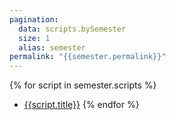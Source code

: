 ```yaml
---
pagination:
  data: scripts.bySemester
  size: 1
  alias: semester
permalink: "{{semester.permalink}}"
---
```


{% for script in semester.scripts %}

- [{{script.title}}]({{semester.permalink}}/{{script.title}}) {% endfor %}

